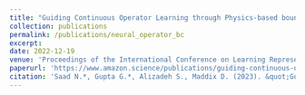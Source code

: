 ```yaml
---
title: "Guiding Continuous Operator Learning through Physics-based boundary constraints"
collection: publications
permalink: /publications/neural_operator_bc
excerpt:
date: 2022-12-19
venue: 'Proceedings of the International Conference on Learning Representations (ICLR)'
paperurl: 'https://www.amazon.science/publications/guiding-continuous-operator-learning-through-physics-based-boundary-constraints'
citation: 'Saad N.*, Gupta G.*, Alizadeh S., Maddix D. (2023). &quot;Guiding Continuous Operator Learning through Physics-based boundary constraints.&quot; <i>Proceedings of the International Conference on Learning Representations (ICLR)</i>.'
---
```

